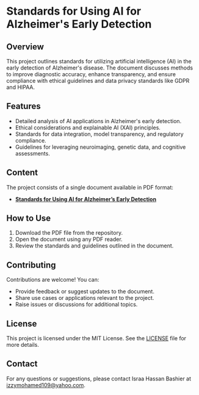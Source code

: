 # Standards for Using AI for Alzheimer's Early Detection

## Overview
This project outlines standards for utilizing artificial intelligence (AI) in the early detection of Alzheimer's disease. The document discusses methods to improve diagnostic accuracy, enhance transparency, and ensure compliance with ethical guidelines and data privacy standards like GDPR and HIPAA.

## Features
- Detailed analysis of AI applications in Alzheimer's early detection.
- Ethical considerations and explainable AI (XAI) principles.
- Standards for data integration, model transparency, and regulatory compliance.
- Guidelines for leveraging neuroimaging, genetic data, and cognitive assessments.

## Content
The project consists of a single document available in PDF format:
- **[Standards for Using AI for Alzheimer’s Early Detection](Standards%20for%20Using%20AI%20for%20Alzheimer%E2%80%99s%20Early%20Detection.pdf)**

## How to Use
1. Download the PDF file from the repository.
2. Open the document using any PDF reader.
3. Review the standards and guidelines outlined in the document.

## Contributing
Contributions are welcome! You can:
- Provide feedback or suggest updates to the document.
- Share use cases or applications relevant to the project.
- Raise issues or discussions for additional topics.

## License
This project is licensed under the MIT License. See the [LICENSE](LICENSE) file for more details.

## Contact
For any questions or suggestions, please contact Israa Hassan Bashier at izzymohamed109@yahoo.com.
